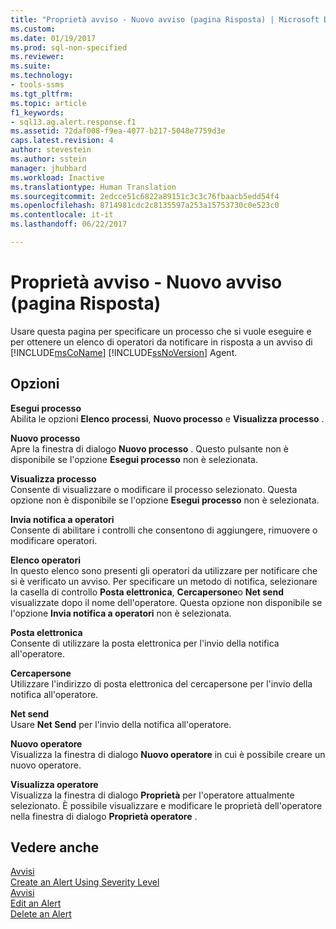 ```yaml
---
title: "Proprietà avviso - Nuovo avviso (pagina Risposta) | Microsoft Docs"
ms.custom: 
ms.date: 01/19/2017
ms.prod: sql-non-specified
ms.reviewer: 
ms.suite: 
ms.technology:
- tools-ssms
ms.tgt_pltfrm: 
ms.topic: article
f1_keywords:
- sql13.ag.alert.response.f1
ms.assetid: 72daf008-f9ea-4077-b217-5048e7759d3e
caps.latest.revision: 4
author: stevestein
ms.author: sstein
manager: jhubbard
ms.workload: Inactive
ms.translationtype: Human Translation
ms.sourcegitcommit: 2edcce51c6822a89151c3c3c76fbaacb5edd54f4
ms.openlocfilehash: 8714981cdc2c8135597a253a15753730c0e523c0
ms.contentlocale: it-it
ms.lasthandoff: 06/22/2017

---
```

# <a name="alert-properties---new-alert-response-page"></a>Proprietà avviso - Nuovo avviso (pagina Risposta)
Usare questa pagina per specificare un processo che si vuole eseguire e per ottenere un elenco di operatori da notificare in risposta a un avviso di [!INCLUDE[msCoName](../../includes/msconame_md.md)] [!INCLUDE[ssNoVersion](../../includes/ssnoversion_md.md)] Agent.  
  
## <a name="options"></a>Opzioni  
**Esegui processo**  
Abilita le opzioni **Elenco processi**, **Nuovo processo** e **Visualizza processo** .  
  
**Nuovo processo**  
Apre la finestra di dialogo **Nuovo processo** . Questo pulsante non è disponibile se l'opzione **Esegui processo** non è selezionata.  
  
**Visualizza processo**  
Consente di visualizzare o modificare il processo selezionato. Questa opzione non è disponibile se l'opzione **Esegui processo** non è selezionata.  
  
**Invia notifica a operatori**  
Consente di abilitare i controlli che consentono di aggiungere, rimuovere o modificare operatori.  
  
**Elenco operatori**  
In questo elenco sono presenti gli operatori da utilizzare per notificare che si è verificato un avviso. Per specificare un metodo di notifica, selezionare la casella di controllo **Posta elettronica**, **Cercapersone**o **Net send** visualizzate dopo il nome dell'operatore. Questa opzione non disponibile se l'opzione **Invia notifica a operatori** non è selezionata.  
  
**Posta elettronica**  
Consente di utilizzare la posta elettronica per l'invio della notifica all'operatore.  
  
**Cercapersone**  
Utilizzare l'indirizzo di posta elettronica del cercapersone per l'invio della notifica all'operatore.  
  
**Net send**  
Usare **Net Send** per l'invio della notifica all'operatore.  
  
**Nuovo operatore**  
Visualizza la finestra di dialogo **Nuovo operatore** in cui è possibile creare un nuovo operatore.  
  
**Visualizza operatore**  
Visualizza la finestra di dialogo **Proprietà** per l'operatore attualmente selezionato. È possibile visualizzare e modificare le proprietà dell'operatore nella finestra di dialogo **Proprietà operatore** .  
  
## <a name="see-also"></a>Vedere anche  
[Avvisi](../../ssms/agent/alerts.md)  
[Create an Alert Using Severity Level](../../ssms/agent/create-an-alert-using-severity-level.md)  
[Avvisi](../../ssms/agent/alerts.md)  
[Edit an Alert](../../ssms/agent/edit-an-alert.md)  
[Delete an Alert](../../ssms/agent/delete-an-alert.md)  
  

